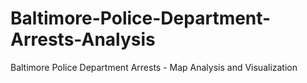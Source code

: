 # Baltimore-Police-Department-Arrests-Analysis
Baltimore Police Department Arrests - Map Analysis and Visualization

